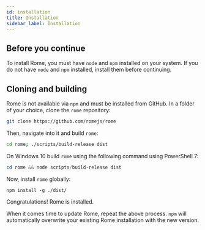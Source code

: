 ```yaml
---
id: installation
title: Installation
sidebar_label: Installation
---
```


## Before you continue

To install Rome, you must have `node` and `npm` installed on your system. If you do not have `node` and `npm`
installed, install them before continuing.

## Cloning and building

Rome is not available via `npm` and must be installed from GitHub.
In a folder of your choice, clone the `rome` repository:

```bash
git clone https://github.com/romejs/rome
```

Then, navigate into it and build `rome`:

```bash
cd rome; ./scripts/build-release dist
```

On Windows 10 build `rome` using the following command using PowerShell 7:

```powershell
cd rome && node scripts/build-release dist
```

Now, install `rome` globally:

```
npm install -g ./dist/
```

Congratulations! Rome is installed.

When it comes time to update Rome, repeat the above process. `npm` will
automatically overwrite your existing Rome installation with the new version.
